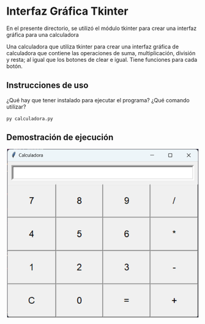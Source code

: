 # Interfaz Gráfica Tkinter

En el presente directorio, se utilizó el módulo tkinter para crear una interfaz gráfica para una calculadora

Una calculadora que utiliza tkinter para crear una interfaz gráfica de calculadora que contiene las operaciones de suma, multiplicación, división y resta; al igual que los botones de clear e igual. Tiene funciones para cada botón. 

## Instrucciones de uso

¿Qué hay que tener instalado para ejecutar el programa? ¿Qué comando utilizar?

```
py calculadora.py
```

## Demostración de ejecución 

<p align="center">
  <img width="500" src="./Images/EjemploCalc.png">
</p
